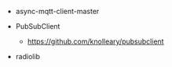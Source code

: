 


- async-mqtt-client-master 

- PubSubClient
    - https://github.com/knolleary/pubsubclient


- radiolib